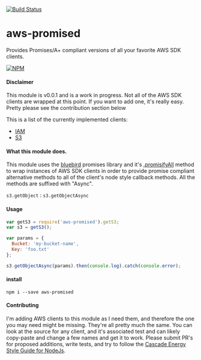 [![Build Status](https://travis-ci.org/CascadeEnergy/aws-promised.svg)](https://travis-ci.org/CascadeEnergy/aws-promised)

# aws-promised

Provides Promises/A+ compliant versions of all your favorite AWS SDK clients.

[![NPM](https://nodei.co/npm/aws-promised.png?downloads=true&downloadRank=true&stars=true)](https://nodei.co/npm/aws-promised/)

#### Disclaimer

This module is v0.0.1 and is a work in progress. Not all of the AWS SDK clients are wrapped
at this point. If you want to add one, it's really easy. Pretty please see the contribution section below
 
This is a list of the currently implemented clients:

- [IAM](http://docs.aws.amazon.com/AWSJavaScriptSDK/latest/AWS/IAM.html)
- [S3](http://docs.aws.amazon.com/AWSJavaScriptSDK/latest/AWS/S3.html)

#### What this module does.

This module uses the [bluebird](https://github.com/petkaantonov/bluebird) promises library and it's
[.promisifyAll](https://github.com/petkaantonov/bluebird/blob/master/API.md#promisepromisifyallobject-target--object-options---object)
method to wrap instances of AWS SDK clients in order to provide promise compliant alternative
methods to all of the client's node style callback methods. All the methods are suffixed with "Async".

`s3.getObject` : `s3.getObjectAsync`

#### Usage

```javascript
var getS3 = require('aws-promised').getS3;
var s3 = getS3();

var params = {
  Bucket: 'my-bucket-name',
  Key: 'foo.txt'
};

s3.getObjectAsync(params).then(console.log).catch(console.error);
```

#### install

```
npm i --save aws-promised
```

#### Contributing

I'm adding AWS clients to this module as I need them, and therefore the one you may need might be missing.
They're all pretty much the same. You can look at the source for any client, and it's associated test and can likely
copy-paste and change a few names and get it to work. Please submit PR's for proposed additions, write tests, and try to
follow the [Cascade Energy Style Guide for NodeJs](https://github.com/CascadeEnergy/node-style-guide).
